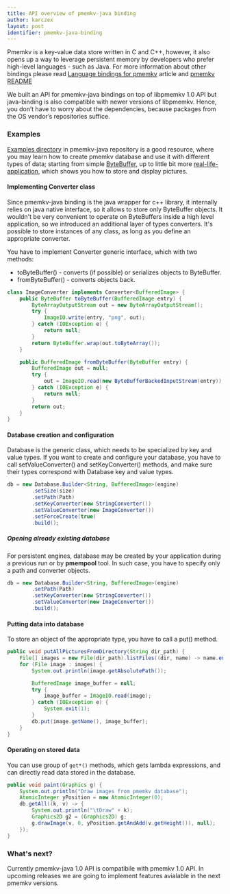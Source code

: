 ```yaml
---
title: API overview of pmemkv-java binding
author: karczex
layout: post
identifier: pmemkv-java-binding
---
```


Pmemkv is a key-value data store written in C and C++, however, it also opens up
a way to leverage persistent memory by developers who  prefer high-level languages - such as Java.
For more information about other bindings please read [Language bindings for pmemkv][pmemkv-bindings]
article and [pmemkv README][pmemkv-bindings-readme]

We built an API for pmemkv-java bindings on top of libpmemkv 1.0 API but java-binding
is also compatible with newer versions of libpmemkv. Hence, you don’t have to worry
about the dependencies, because packages from the OS vendor’s repositories suffice.

### Examples

[Examples directory][examples] in pmemkv-java repository is a good resource, where you may learn how to
create pmemkv database and use it with different types of data; starting from simple [ByteBuffer][ByteBufferExample],
up to little bit more [real-life-application][PicturesExample], which shows you how to store and display pictures.

#### Implementing Converter class

Since pmemkv-java binding is the java wrapper for c++ library, it internally relies on java native interface,
so it allows to store only ByteBuffer objects. It wouldn't be very convenient to operate on ByteBuffers inside
a high level application, so we introduced an additional layer of types converters. It's possible to store instances of any class,
as long as you define an appropriate converter.

You have to implement Converter generic interface, which with two methods:
 *  toByteBuffer() - converts (if possible) or serializes objects to ByteBuffer.
 *  fromByteBuffer() - converts objects back.

```java
class ImageConverter implements Converter<BufferedImage> {
	public ByteBuffer toByteBuffer(BufferedImage entry) {
		ByteArrayOutputStream out = new ByteArrayOutputStream();
		try {
			ImageIO.write(entry, "png", out);
		} catch (IOException e) {
			return null;
		}
		return ByteBuffer.wrap(out.toByteArray());
	}

	public BufferedImage fromByteBuffer(ByteBuffer entry) {
		BufferedImage out = null;
		try {
			out = ImageIO.read(new ByteBufferBackedInputStream(entry));
		} catch (IOException e) {
			return null;
		}
		return out;
	}
}
```

#### Database creation and configuration

Database is the generic class, which needs to be specialized by key and value types.
If you want to create and configure your database, you have to call setValueConverter()
and setKeyConverter() methods, and make sure their types correspond with Database key and value types.

```java
db = new Database.Builder<String, BufferedImage>(engine)
		.setSize(size)
		.setPath(Path)
		.setKeyConverter(new StringConverter())
		.setValueConverter(new ImageConverter())
		.setForceCreate(true)
		.build();

```

##### Opening already existing database

For persistent engines, database may be created by your application during a previous run  or by **pmempool** tool.
In such case, you have to specify only a path and converter objects.

```java
db = new Database.Builder<String, BufferedImage>(engine)
		.setPath(Path)
		.setKeyConverter(new StringConverter())
		.setValueConverter(new ImageConverter())
		.build();

```

#### Putting data into database

To store an object of the appropriate type, you have to call a put() method.

```java
public void putAllPicturesFromDirectory(String dir_path) {
	File[] images = new File(dir_path).listFiles((dir, name) -> name.endsWith(".png"));
	for (File image : images) {
		System.out.println(image.getAbsolutePath());

		BufferedImage image_buffer = null;
		try {
			image_buffer = ImageIO.read(image);
		} catch (IOException e) {
			System.exit(1);
		}
		db.put(image.getName(), image_buffer);
	}
}
```

#### Operating on stored data

You can use group of  ```get*()```  methods, which gets lambda expressions,
and can directly read data stored in the database.

```java
public void paint(Graphics g) {
	System.out.println("Draw images from pmemkv database");
	AtomicInteger yPosition = new AtomicInteger(0);
	db.getAll((k, v) -> {
		System.out.println("\tDraw" + k);
		Graphics2D g2 = (Graphics2D) g;
		g.drawImage(v, 0, yPosition.getAndAdd(v.getHeight()), null);
	});
}
```

### What's next?

Currently pmemkv-java 1.0 API is compatibile with pmemkv 1.0 API. In upcoming releases we are
going to implement features avialable in the next pmemkv versions.


[pmemkv-bindings]: https://pmem.io/2020/03/04/pmemkv-bindings.html
[pmemkv-bindings-readme]: https://github.com/pmem/pmemkv/#language-bindings
[examples]: https://github.com/pmem/pmemkv-java/tree/master/examples
[ByteBufferExample]: https://github.com/pmem/pmemkv-java/blob/master/examples/ByteBufferExample.java
[PicturesExample]: https://github.com/pmem/pmemkv-java/blob/master/examples/PicturesExample.java
